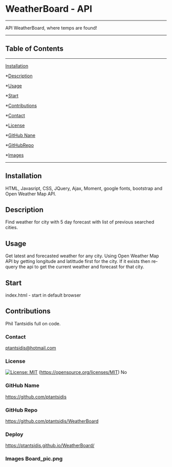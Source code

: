  # WeatherBoard - API
____
  API WeatherBoard, where temps are found!
____  
  ## Table of Contents
____
  [Installation](#installation)

  *[Description](#desc)

  *[Usage](#usage)

  *[Start](#start)
  
  *[Contributions](#contributions)

  *[Contact](#contact)

  *[License](#license)

  *[GitHub Nane](#githubname)

  *[GitHubRepo](#githubrepo)

  *[Images](#images)
____  
  ## Installation
  HTML, Javasript, CSS, JQuery, Ajax, Moment, google fonts, bootstrap and Open Weather Map API. 

  ## Description
  Find weather for city with 5 day forecast with list of previous searched cities.

  ## Usage
  Get latest and forecasted weather for any city. Using Open Weather Map API by getting longitude and latittude first for the city. If it exists then re-query the api to get the current weather and forecast for that city. 

  ## Start
  index.html - start in default browser

  ## Contributions
  Phil Tantsidis full on code.
    
  ###  Contact
  ptantsidis@hotmail.com
    
  ### License
  [![License: MIT](https://img.shields.io/badge/License-MIT-yellow.svg)](https://opensource.org/licenses/MIT)
  (https://opensource.org/licenses/MIT)
  No

  ### GitHub Name
  https://github.com/ptantsidis
  
  ### GitHub Repo
  https://github.com/ptantsidis/WeatherBoard

  ### Deploy
  https://ptantsidis.github.io/WeatherBoard/

  ### Images  Board_pic.png
 
